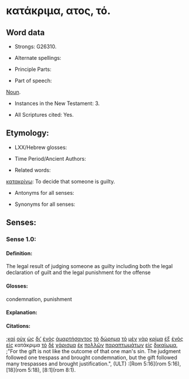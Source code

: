 # κατάκριμα, ατος, τό.

<!-- Status: S2=Needs2ndReview -->
<!-- Lexica used for edits: BDAG, FFM, LN, BN, A-S -->

## Word data

* Strongs: G26310.


* Alternate spellings:

* Principle Parts: 

* Part of speech: 

[Noun](http://ugg.readthedocs.io/en/latest/noun.html).

* Instances in the New Testament: 3.

* All Scriptures cited: Yes.

## Etymology: 

* LXX/Hebrew glosses: 

* Time Period/Ancient Authors: 

* Related words: 

[κατακρίνω](../G26320/01.md): To decide that someone is guilty.

* Antonyms for all senses:

* Synonyms for all senses: 

## Senses:

### Sense 1.0:

#### Definition: 

The legal result of judging someone as guilty including both the legal declaration of guilt and the legal punishment for the offense 


#### Glosses:

condemnation, punishment

#### Explanation:

#### Citations:

;[καὶ](../G25320/01.md) [οὐχ](../G37560/01.md) [ὡς](../G56130/01.md) [δι’](../G12230/01.md) [ἑνὸς](../G15200/01.md) [ἁμαρτήσαντος](../G02640/01.md) [τὸ](../G35880/01.md) [δώρημα](../G14340/01.md) [τὸ](../G35880/01.md) [μὲν](../G33030/01.md) [γὰρ](../G10630/01.md) [κρίμα](../G29170/01.md) [ἐξ](../G15370/01.md) [ἑνὸς](../G15200/01.md) [εἰς](../G15190/01.md) κατάκριμα [τὸ](../G35880/01.md) [δὲ](../G11610/01.md) [χάρισμα](../G54860/01.md) [ἐκ](../G15370/01.md) [πολλῶν](../G41830/01.md) [παραπτωμάτων](../G39000/01.md) [εἰς](../G15190/01.md) [δικαίωμα](../G13450/01.md), 
;"For the gift is not like the outcome of that one man's sin. The judgment followed one trespass and brought condemnation, but the gift followed many trespasses and brought justification.",  (ULT)
:[Rom 5:16](rom 5:16),  [18](rom 5:18),  [8:1](rom 8:1).
